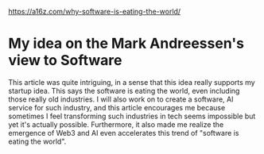 https://a16z.com/why-software-is-eating-the-world/

# My idea on the Mark Andreessen's view to Software

This article was quite intriguing, in a sense that this idea really supports my startup idea. This says the software is eating the world, even including those really old industries. I will also work on to create a software, AI service for such industry, and this article encourages me because sometimes I feel transforming such industries in tech seems impossible but yet it's actually possible. Furthermore, it also made me realize the emergence of Web3 and AI even accelerates this trend of "software is eating the world".